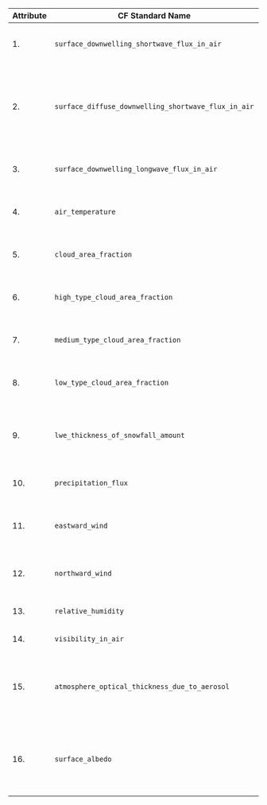 | Attribute | CF Standard Name | Description | Rationale |
|-----------|------------------|-------------|-----------|
| 1. | `surface_downwelling_shortwave_flux_in_air` | Downward shortwave radiation flux (W/m²) | Core driver of PV output; universally included. |
| 2. | `surface_diffuse_downwelling_shortwave_flux_in_air` | Diffuse shortwave radiation flux (W/m²) | Refines radiation input for cloudy conditions; derivable if not directly available. |
| 3. | `surface_downwelling_longwave_flux_in_air` | Downward longwave radiation flux (W/m²) | Affects panel temperature. |
| 4. | `air_temperature` | 2-meter temperature (K) | Impacts panel efficiency; universally included. |
| 5. | `cloud_area_fraction` | Total cloud cover (%) | Affects radiation; universally included. |
| 6. | `high_type_cloud_area_fraction` | High cloud cover (%) | Scatters radiation; universally included. |
| 7. | `medium_type_cloud_area_fraction` | Medium cloud cover (%) | Reduces radiation; universally included. |
| 8. | `low_type_cloud_area_fraction` | Low cloud cover (%) | Blocks radiation; universally included. |
| 9. | `lwe_thickness_of_snowfall_amount` | Snow depth (m) | Reduces output if panels are covered; universally included. |
| 10. | `precipitation_flux` | Total precipitation rate (kg/m²/s) | Indicates rain/snow and cloudiness. |
| 11. | `eastward_wind` | 10-meter zonal wind (m/s) | Aids cooling and dust removal; universally included. |
| 12. | `northward_wind` | 10-meter meridional wind (m/s) | Complements zonal wind; universally included. |
| 13. | `relative_humidity` | Relative humidity (%) | Affects atmospheric clarity. |
| 14. | `visibility_in_air` | Visibility (m) | Indicates fog/haze. |
| 15. | `atmosphere_optical_thickness_due_to_aerosol` | Aerosol optical depth (dimensionless) | Reduces radiation in dusty/polluted regions; enhances clear-sky forecasts. |
| 16. | `surface_albedo` | Surface albedo (dimensionless) | Affects reflected radiation for bifacial panels; relevant in snowy areas. |